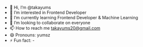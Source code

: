 - 👋 Hi, I’m @takayums
- 👀 I’m interested in Frontend Developer
- 🌱 I’m currently learning Frontend Developer & Machine Learning
- 💞️ I’m looking to collaborate on everyone
- 📫 How to reach me takayums20@gmail.com
- 😄 Pronouns: yumsz
- ⚡ Fun fact: -

<!---
takayums/takayums is a ✨ special ✨ repository because its `README.md` (this file) appears on your GitHub profile.
You can click the Preview link to take a look at your changes.
--->
